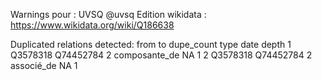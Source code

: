 Warnings pour : UVSQ @uvsq
Edition wikidata : https://www.wikidata.org/wiki/Q186638 

Duplicated relations detected:
      from        to dupe_count          type date depth
1 Q3578318 Q74452784          2 composante_de   NA     1
2 Q3578318 Q74452784          2    associé_de   NA     1 

